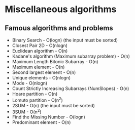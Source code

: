 # Miscellaneous algorithms

## Famous algorithms and problems

- Binary Search - O(logn) (the input must be sorted)
- Closest Pair 2D - O(nlogn)
- Euclidean algorithm - O(n)
- Kadane's algorithm (Maximum subarray problem) - O(n)
- Maximum Length Bitonic Subarray - O(n)
- Maximum element - O(n)
- Second largest element - O(n)
- Unique elements - O(nlogn)
- Mode - O(nlogn)
- Count Strictly Increasing Subarrays (NumSlopes) - O(n)
- Hoare partition - O(n)
- Lomuto partition - O(n<sup>2</sup>)
- 2SUM - O(n) (the input must be sorted)
- 3SUM - O(n<sup>2</sup>)
- Find the Missing Number - O(logn)
- Predominant element - O(n)